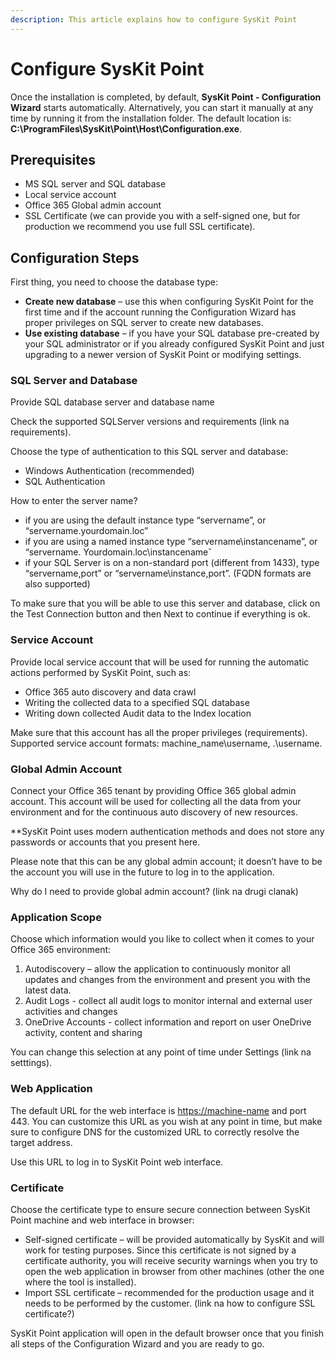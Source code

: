 ```yaml
---
description: This article explains how to configure SysKit Point
---
```


# Configure SysKit Point

Once the installation is completed, by default, **SysKit Point - Configuration Wizard** starts automatically. Alternatively, you can start it manually at any time by running it from the installation folder. The default location is: **C:\ProgramFiles\SysKit\Point\Host\Configuration.exe**.

## Prerequisites

* MS SQL server and SQL database
* Local service account
* Office 365 Global admin account
* SSL Certificate \(we can provide you with a self-signed one, but for production we recommend you use full SSL certificate\).

## Configuration Steps

First thing, you need to choose the database type: 

* **Create new database** – use this when configuring SysKit Point for the first time and if the account running the Configuration Wizard has proper privileges on SQL server to create new databases. 
* **Use existing database** – if you have your SQL database pre-created by your SQL administrator or if you already configured SysKit Point and just upgrading to a newer version of SysKit Point or modifying settings. 

### SQL Server and Database

Provide SQL database server and database name 

Check the supported SQLServer versions and requirements \(link na requirements\). 

Choose the type of authentication to this SQL server and database: 

* Windows Authentication \(recommended\)  
* SQL Authentication 

How to enter the server name? 

* if you are using the default instance type “servername”, or “servername.yourdomain.loc” 
* if you are using a named instance type “servername\instancename”, or “servername. Yourdomain.loc\instancenameˇ  
* if your SQL Server is on a non-standard port \(different from 1433\), type “servername,port” or “servername\instance,port”. \(FQDN formats are also supported\) 

To make sure that you will be able to use this server and database, click on the Test Connection button and then Next to continue if everything is ok. 

### Service Account

Provide local service account that will be used for running the automatic actions performed by SysKit Point, such as:  

* Office 365 auto discovery and data crawl 
* Writing the collected data to a specified SQL database  
* Writing down collected Audit data to the Index location 

Make sure that this account has all the proper privileges \(requirements\). Supported service account formats: machine\_name\username, .\username. 

### Global Admin Account

Connect your Office 365 tenant by providing Office 365 global admin account. This account will be used for collecting all the data from your environment and for the continuous auto discovery of new resources.   

\*\*SysKit Point uses modern authentication methods and does not store any passwords or accounts that you present here. 

Please note that this can be any global admin account; it doesn’t have to be the account you will use in the future to log in to the application. 

Why do I need to provide global admin account? \(link na drugi clanak\) 

### Application Scope

Choose which information would you like to collect when it comes to your Office 365 environment: 

1. Autodiscovery – allow the application to continuously monitor all updates and changes from the environment and present you with the latest data. 
2. Audit Logs - collect all audit logs to monitor internal and external user activities and changes 
3. OneDrive Accounts - collect information and report on user OneDrive activity, content and sharing 

You can change this selection at any point of time under Settings \(link na setttings\). 

### Web Application

 The default URL for the web interface is [https://machine-name](https://machine-name/) and port 443. You can customize this URL as you wish at any point in time, but make sure to configure DNS for the customized URL to correctly resolve the target address.   
   
Use this URL to log in to SysKit Point web interface.   
 

### Certificate

Choose the certificate type to ensure secure connection between SysKit Point machine and web interface in browser: 

* Self-signed certificate – will be provided automatically by SysKit and will work for testing purposes. Since this certificate is not signed by a certificate authority, you will receive security warnings when you try to open the web application in browser from other machines \(other the one where the tool is installed\). 
* Import SSL certificate – recommended for the production usage and it needs to be performed by the customer.  \(link na how to configure SSL certificate?\) 

SysKit Point application will open in the default browser once that you finish all steps of the Configuration Wizard and you are ready to go. 








